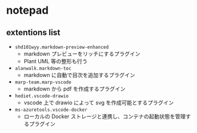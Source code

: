 # notepad

## extentions list

- `shd101wyy.markdown-preview-enhanced`
  - markdown プレビューをリッチにするプラグイン
  - Plant UML 等の整形も行う
- `alanwalk.markdown-toc`
  - markdown に自動で目次を追加するプラグイン
- `marp-team.marp-vscode`
  - markdown から pdf を作成するプラグイン
- `hediet.vscode-drawio`
  - vscode 上で drawio によって svg を作成可能とするプラグイン
- `ms-azuretools.vscode-docker`
  - ローカルの Docker ストレージと連携し、コンテナの起動状態を管理するプラグイン
